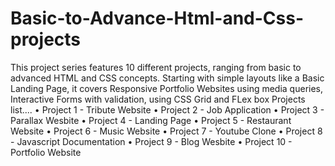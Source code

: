 # Basic-to-Advance-Html-and-Css-projects
This project series features 10 different projects, ranging from basic to advanced HTML and CSS concepts. Starting with simple layouts like a Basic Landing Page, it covers Responsive Portfolio Websites using media queries, Interactive Forms with validation, using CSS Grid and FLex box
Projects list....
•	Project 1 - Tribute Website
•	Project 2 - Job Application
•	Project 3 - Parallax Wesbite
•	Project 4 - Landing Page
•	Project 5 - Restaurant Website
•	Project 6 - Music Website
•	Project 7 - Youtube Clone
•	Project 8 - Javascript Documentation
•	Project 9 - Blog Wesbite
•	Project 10 - Portfolio Website
